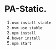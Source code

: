 # PA-Static.
1. `nvm install stable`
2. `nvm use stable`
3. `npm install`
4. `bower install`
5. `npm start`